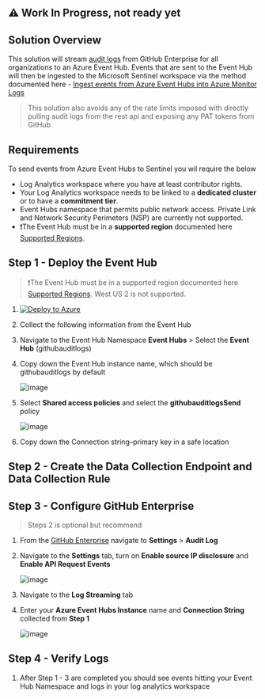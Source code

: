 ## ⚠️ Work In Progress, not ready yet

## Solution Overview
This solution will stream [audit logs](https://docs.github.com/en/enterprise-cloud@latest/admin/monitoring-activity-in-your-enterprise/reviewing-audit-logs-for-your-enterprise/about-the-audit-log-for-your-enterprise) from GitHub Enterprise for all organizations to an Azure Event Hub. Events that are sent to the Event Hub will then be ingested to the Microsoft Sentinel workspace via the method documented here - [Ingest events from Azure Event Hubs into Azure Monitor Logs](https://learn.microsoft.com/en-us/azure/azure-monitor/logs/ingest-logs-event-hub)

> This solution also avoids any of the rate limits imposed with directly pulling audit logs from the rest api and exposing any PAT tokens from GitHub

## Requirements
To send events from Azure Event Hubs to Sentinel you wil require the below

- Log Analytics workspace where you have at least contributor rights.
- Your Log Analytics workspace needs to be linked to a **dedicated cluster** or to have a **commitment tier**.
- Event Hubs namespace that permits public network access. Private Link and Network Security Perimeters (NSP) are currently not supported.
- ❗The Event Hub must be in a **supported region** documented here [Supported Regions](https://learn.microsoft.com/en-us/azure/azure-monitor/logs/ingest-logs-event-hub#supported-regions). 

## Step 1 - Deploy the Event Hub
> ❗The Event Hub must be in a supported region documented here [Supported Regions](https://learn.microsoft.com/en-us/azure/azure-monitor/logs/ingest-logs-event-hub#supported-regions). West US 2 is not supported.

1. [![Deploy to Azure](https://aka.ms/deploytoazurebutton)](https://portal.azure.com/#create/Microsoft.Template/uri/https%3A%2F%2Fraw.githubusercontent.com%2Fseanstark%2Fsentinel-tools%2Fmain%2Fdataconnectors%2FGitHubAuditLogs%2Feventhub.json)

2. Collect the following information from the Event Hub
3. Navigate to the Event Hub Namespace **Event Hubs** > Select the **Event Hub** (githubauditlogs)
4. Copy down the Event Hub instance name, which should be githubauditlogs by default
   
   ![image](https://github.com/seanstark/sentinel-tools/assets/84108246/316fe9bd-605c-4c87-a62c-9021996587b6)

6. Select **Shared access policies** and select the **githubauditlogsSend** policy
   
   ![image](https://github.com/seanstark/sentinel-tools/assets/84108246/b283f50f-c2e2-44d9-b26c-58c606791579)

8. Copy down the Connection string–primary key in a safe location

## Step 2 - Create the Data Collection Endpoint and Data Collection Rule


## Step 3 - Configure GitHub Enterprise
> Steps 2 is optional but recommend

1. From the [GitHub Enterprise](https://github.com/enterprises) navigate to **Settings** > **Audit Log**
2. Navigate to the **Settings** tab, turn on **Enable source IP disclosure** and **Enable API Request Events**
   
   ![image](https://github.com/seanstark/sentinel-tools/assets/84108246/a5c4d65a-67a6-4c69-9f61-1ae04b2f3a1b)

4. Navigate to the **Log Streaming** tab
5. Enter your **Azure Event Hubs Instance** name and **Connection String** collected from **Step 1**
   
   ![image](https://github.com/seanstark/sentinel-tools/assets/84108246/6d2a63d3-bfa1-4824-826d-7053648ff9bc)

## Step 4 - Verify Logs
1. After Step 1 - 3 are completed you should see events hitting your Event Hub Namespace and logs in your log analytics workspace
